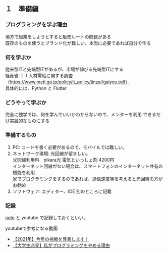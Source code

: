 ## １　準備編

### プログラミングを学ぶ理由
  地方で起業をしようとすると販売ルートの問題がある  
  既存のものを使うとブランド化が難しい。本当に必要であれば自分で作る
  
### 何を学ぶか
従来型ITと先端型ITがあるが、市場が伸びる先端型ITにする  
経産省 ＩＴ人材需給に関する調査（https://www.meti.go.jp/policy/it_policy/jinzai/gaiyou.pdf）  
具体的には、Python と Flutter

### どうやって学ぶか
完全に独学では、何を学んでいいかわからないので、メンターを利用
できるだけ実践的なものにする

### 準備するもの
1. PC: コードを書く必要があるので、モバイルでは難しい。  
2. ネットワーク環境: 光回線が望ましい。  
光回線利用料　pikara光 電気といっしょ割 4200円  
インターネット回線がない場合は、スマートフォンのインターネット共有の機能を利用  
家でプログラミングをするのであれば、通信速度等を考えると光回線の方がお勧め
3. ソフトウェア: エディター、IDE 別のところに記載

### 記録
[note](https://note.com/) と youtube で記録しておくといい。

youtubeで参考になる動画

- [【2021年】今年の挑戦を発表します！](https://www.youtube.com/watch?v=YQiWfYPGDPE)
- [【大学生必見】私がプログラミングをやめる理由](https://www.youtube.com/watch?v=Iv3VVtPGuOs)

